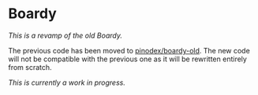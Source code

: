 # Boardy

*This is a revamp of the old Boardy.*

The previous code has been moved to [pinodex/boardy-old](https://github.com/pinodex/boardy-old).
The new code will not be compatible with the previous one as it will be rewritten entirely from scratch.

*This is currently a work in progress.*